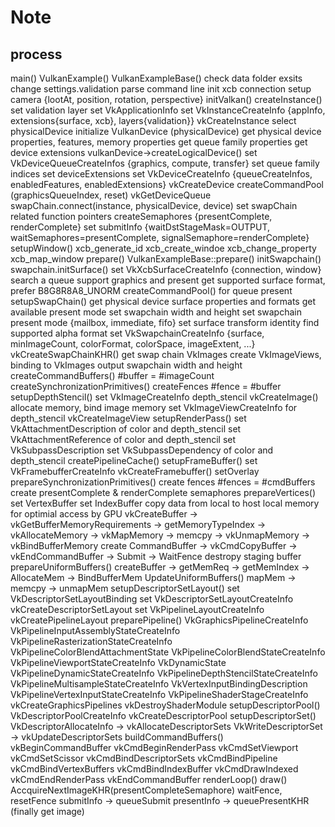 # Note

## process
main()
    VulkanExample()
        VulkanExampleBase()
            check data folder exsits
            change settings.validation
            parse command line
            init xcb connection
    setup camera {lootAt, position, rotation, perspective}
    initValkan()
        createInstance()
        set validation layer
        set VkApplicationInfo
        set VkInstanceCreateInfo {appInfo, extensions{surface, xcb}, layers{validation}}
        vkCreateInstance
        select physicalDevice
		initialize VulkanDevice (physicalDevice)
            get physical device properties, features, memory properties
            get queue family properties
            get device extensions
        vulkanDevice->createLogicalDevice()
            set VkDeviceQueueCreateInfos {graphics, compute, transfer}
            set queue family indices
            set deviceExtensions
            set VkDeviceCreateInfo {queueCreateInfos, enabledFeatures, enabledExtensions}
            vkCreateDevice
            createCommandPool (graphicsQueueIndex, reset)
        vkGetDeviceQueue
        swapChain.connect(instance, physicalDevice, device)
            set swapChain related function pointers
        createSemaphores {presentComplete, renderComplete}
        set submitInfo {waitDstStageMask=OUTPUT, waitSemaphores=presentComplete, signalSemaphore=renderComplete}
    setupWindow()
        xcb_generate_id
        xcb_create_windoe
        xcb_change_property
        xcb_map_window
    prepare()
        VulkanExampleBase::prepare()
            initSwapchain()
                swapchain.initSurface()
                    set VkXcbSurfaceCreateInfo {connection, window}
                    search a queue support graphics and present
                    get supported surface format, prefer B8G8R8A8_UNORM
            createCommandPool() for queue present
            setupSwapChain()
                get physical device surface properties and formats
                get available present mode
                set swapchain width and height
                set swapchain present mode {mailbox, immediate, fifo}
                set surface transform identity
                find supported alpha format
                set VkSwapchainCreateInfo {surface, minImageCount, colorFormat, colorSpace, imageExtent, ...}
                vkCreateSwapChainKHR()
                get swap chain VkImages
                create VkImageViews, binding to VkImages
                output swapchain width and height
            createCommandBuffers()
                #buffer = #imageCount
            createSynchronizationPrimitives()
                createFences #fence = #buffer
            setupDepthStencil()
                set VkImageCreateInfo depth_stencil
                vkCreateImage()
                allocate memory, bind image memory
                set VkImageViewCreateInfo for depth_stencil
                vkCreateImageView
            setupRenderPass()
                set VkAttachmentDescription of color and depth_stencil
                set VkAttachmentReference of color and depth_stencil
                set VkSubpassDescription 
                set VkSubpassDependency of color and depth_stencil
            createPipelineCache()
            setupFrameBuffer()
                set VkFramebufferCreateInfo
                vkCreateFramebuffer()
            setOverlay
        prepareSynchronizationPrimitives()
            create fences #fences = #cmdBuffers
            create presentComplete & renderComplete semaphores
        prepareVertices()
            set VertexBuffer 
            set IndexBuffer
            copy data from local to host local memory for optimial access by GPU
                vkCreateBuffer -> vkGetBufferMemoryRequirements -> getMemoryTypeIndex -> vkAllocateMemory -> vkMapMemory -> memcpy -> vkUnmapMemory -> vkBindBufferMemory
                create CommandBuffer -> vkCmdCopyBuffer -> vkEndCommandBuffer -> Submit -> WaitFence
                destropy staging buffer
        prepareUniformBuffers()
            createBuffer -> getMemReq -> getMemIndex -> AllocateMem -> BindBufferMem
            UpdateUniformBuffers()
                mapMem -> memcpy -> unmapMem
        setupDescriptorSetLayout()
            set VkDescriptorSetLayoutBinding
            set VkDescriptorSetLayoutCreateInfo
            vkCreateDescriptorSetLayout
            set VkPipelineLayoutCreateInfo
            vkCreatePipelineLayout
        preparePipeline()
            VkGraphicsPipelineCreateInfo
            VkPipelineInputAssemblyStateCreateInfo
            VkPipelineRasterizationStateCreateInfo
            VkPipelineColorBlendAttachmentState
            VkPipelineColorBlendStateCreateInfo
            VkPipelineViewportStateCreateInfo
            VkDynamicState
            VkPipelineDynamicStateCreateInfo
            VkPipelineDepthStencilStateCreateInfo
            VkPipelineMultisampleStateCreateInfo
            VkVertexInputBindingDescription
            VkPipelineVertexInputStateCreateInfo
            VkPipelineShaderStageCreateInfo
            vkCreateGraphicsPipelines
            vkDestroyShaderModule
        setupDescriptorPool()
            VkDescriptorPoolCreateInfo
            vkCreateDescriptorPool
        setupDescriptorSet()
            VkDescriptorAllocateInfo -> vkAllocateDescriptorSets
            VkWriteDescriptorSet -> vkUpdateDescriptorSets
        buildCommandBuffers()
            vkBeginCommandBuffer
            vkCmdBeginRenderPass
            vkCmdSetViewport
            vkCmdSetScissor
            vkCmdBindDescriptorSets
            vkCmdBindPipeline
            vkCmdBindVertexBuffers
            vkCmdBindIndexBuffer
            vkCmdDrawIndexed
            vkCmdEndRenderPass
            vkEndCommandBuffer
    renderLoop()
        draw()
            AccquireNextImageKHR(presentCompleteSemaphore)
            waitFence, resetFence
            submitInfo -> queueSubmit
            presentInfo -> queuePresentKHR (finally get image)
